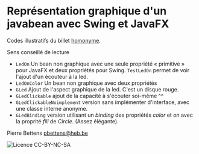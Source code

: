 # Représentation graphique d'un javabean avec Swing et JavaFX

Codes illustratifs du billet [homonyme][blog].

Sens conseillé de lecture

* `LedOn` Un bean non graphique avec une seule propriété « primitive » pour
  JavaFX et deux propriétés pour Swing. `TestLedOn` permet de voir l'ajout 
  d'un écouteur à la led. 
* `LedOnColor` Un bean non graphique avec deux propriétés
* `GLed` Ajout de l'aspect graphique de la led. C'est un disque rouge. 
* `GLedClickable` ajout de la capacité à s'écouter soi-même ^^
* `GLedClickableNoimplement` version sans implémenter d'interface, avec une 
  classe interne anonyme. 
* `GLedBinding` version utilisant un *binding* des propriétés *color* et *on*
  avec la proprité *fill* de *Circle*. (Assez élégante). 


Pierre Bettens <pbettens@heb.be>

![Licence CC-BY-NC-SA](cc-by-nc-sa.png)

[blog]:http://namok.be/blog/?post/2015/11/09/javabean-graphique-swing-javafx
